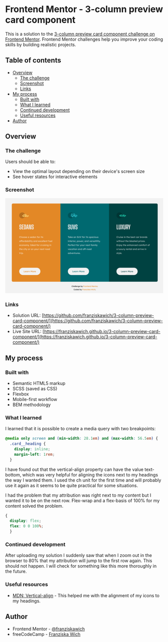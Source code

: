 # Frontend Mentor - 3-column preview card component

This is a solution to the [3-column preview card component challenge on Frontend Mentor](https://www.frontendmentor.io/challenges/3column-preview-card-component-pH92eAR2-). Frontend Mentor challenges help you improve your coding skills by building realistic projects. 

## Table of contents

- [Overview](#overview)
  - [The challenge](#the-challenge)
  - [Screenshot](#screenshot)
  - [Links](#links)
- [My process](#my-process)
  - [Built with](#built-with)
  - [What I learned](#what-i-learned)
  - [Continued development](#continued-development)
  - [Useful resources](#useful-resources)
- [Author](#author)


## Overview

### The challenge

Users should be able to:

- View the optimal layout depending on their device's screen size
- See hover states for interactive elements

### Screenshot

![](./screenshot.png)

### Links

- Solution URL: [https://github.com/franziskawich/3-column-preview-card-component/](https://github.com/franziskawich/3-column-preview-card-component/)
- Live Site URL: [https://franziskawich.github.io/3-column-preview-card-component/](https://franziskawich.github.io/3-column-preview-card-component/)


## My process

### Built with

- Semantic HTML5 markup
- SCSS (saved as CSS)
- Flexbox
- Mobile-first workflow
- BEM methodology

### What I learned

I learned that it is possible to create a media query with two breakpoints:

```css
@media only screen and (min-width: 28.1em) and (max-width: 56.5em) {
  .card__heading {
    display: inline;
    margin-left: 1rem;
  }
```

I have found out that the vertical-align property can have the value text-bottom, which was very helpful for aligning the icons next to my headings the way I wanted them. I used the ch unit for the first time and will probably use it again as it seems to be quite practical for some situations.

I had the problem that my attribution was right next to my content but I wanted it to be on the next row. Flex-wrap and a flex-basis of 100% for my content solved the problem. 

```css
{
  display: flex;
  flex: 0 0 100%;
  }
```

### Continued development

After uploading my solution I suddenly saw that when I zoom out in the browser to 80% that my attribution will jump to the first row again. This should not happen. I will check for something like this more thoroughly in the future.

### Useful resources

- [MDN: Vertical-align](https://developer.mozilla.org/en-US/docs/Web/CSS/vertical-align) - This helped me with the alignment of my icons to my headings.


## Author

- Frontend Mentor - [@franziskawich](https://www.frontendmentor.io/profile/franziskawich)
- freeCodeCamp - [Franziska Wich](https://www.freecodecamp.org/fcc35fab9df-6b8c-445e-8aec-36ee00e99ba0)
